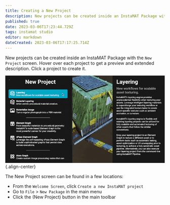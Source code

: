 ```yaml
---
title: Creating a New Project
description: New projects can be created inside an InstaMAT Package with the New Project screen.
published: true
date: 2023-03-06T17:23:44.729Z
tags: instamat studio
editor: markdown
dateCreated: 2023-03-06T17:17:25.714Z
---
```


New projects can be created inside an InstaMAT Package with the `New Project` screen. Hover over each project to get a preview and extended description. Click a project to create it.

![new_project_screen.gif](/instamat_studio/general/new_project_screen.gif){.align-center}

The New Project screen can be found in a few locations:

- From the `Welcome Screen`, click `Create a new InstaMAT project`
- Go to `File` > `New Package` in the main menu
- Click the <i class="fa-regular fa-octagon-plus"></i> (New Project) button in the main toolbar


